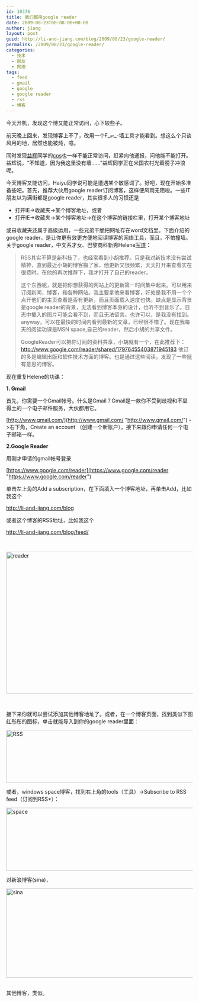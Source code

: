 ```yaml
---
id: 10376
title: 我们都用google reader
date: 2009-08-23T00:08:00+00:00
author: jiang
layout: post
guid: http://li-and-jiang.com/blog/2009/08/23/google-reader/
permalink: /2009/08/23/google-reader/
categories:
  - 技术
  - 朋友
  - 网络
tags:
  - feed
  - gmail
  - google
  - google reader
  - rss
  - 博客
---
```

今天开机，发现这个博又能正常访问，心下较些子。

前天晚上回来，发现博客上不了，改用一个F_<font size="1">an</font>_-墙工具才能看到。想这么个只谈风月的地，居然也能被炖，噫。

同时发现<a href="http://www.yihui.name/" target="_blank">益辉</a>同学的<a href="http://cos.name/" target="_blank">cos</a>也一样不能正常访问，赶紧向他通报，问他能不能打开。益辉说，“不知道，因为我这里没有墙……”益辉同学正在米国农村光着膀子冲浪呢。

今天博客又能访问，Haiyu同学说可能是遭遇某个敏感词了。好吧，现在开始多准备些吧。首先，推荐大伙用google reader订阅博客，这样便风雨无阻啦。一些IT朋友以为满街都是google reader，其实很多人的习惯还是

  * 打开IE->收藏夹->某个博客地址，或者 
  * 打开IE->收藏夹->某个博客地址->在这个博客的链接栏里，打开某个博客地址 

或曰收藏夹还属于高级运用，一些兄弟干脆把网址存在word文档里。下面介绍的google reader，是让你更有效更方便地阅读博客的网络工具，而且，不怕撞墙。关于google reader，中文系才女、巴黎商科新秀Helene<a href="http://lin222.spaces.live.com/Blog/cns!D08019E6D73AF2CD!1920.entry" target="_blank">写道</a>：

> RSS其实不算是新科技了，也经常看到小胡推荐。只是我对新技术没有尝试精神，直到最近小胡的博客搬了家，他更新又很频繁，天天打开来查看实在很费时。在他的再次推荐下，我才打开了自己的reader。
> 
> 这个东西呢，就是把你想获得的网站上的更新第一时间集中起来。可以用来订阅新闻，博客，和各种网站。我主要拿他来看博客，好处是我不用一个个点开他们的主页查看是否有更新，而且页面载入速度也快。缺点是显示背景是google reader的背景，无法看到博客本身的设计，也听不到音乐了。日志中插入的图片可能会看不到，而且无法留言。也许可以，是我没有找到。anyway，可以在最快的时间内看到最新的文章，已经很不错了。现在我每天的阅读功课是MSN space,自己的reader，然后小胡的共享文件。
> 
> GoogleReader可以把你订阅的资料共享，小胡就有一个，在此推荐下：<http://www.google.com/reader/shared/17976455403871945183> 他订的多是编辑出版和软件技术方面的博客。也是通过这些阅读，发现了一些挺有意思的博客。

现在重复Helene的功课：

**1. Gmail**

首先，你需要一个Gmail帐号。什么是Gmail？Gmail是一款你不受到歧视和不显得土的一个电子邮件服务，大伙都用它。

[http://www.gmail.com/](http://www.gmail.com/ "http://www.gmail.com/") ->右下角，Create an account （创建一个新帐户），接下来跟你申请任何一个电子邮箱一样。

**2.Google Reader**

用刚才申请的gmail帐号登录

[https://www.google.com/reader](https://www.google.com/reader "https://www.google.com/reader")

单击左上角的Add a subscription，在下面填入一个博客地址，再单击Add，比如我这个

<http://li-and-jiang.com/blog>

或者这个博客的RSS地址，比如我这个

<http://li-and-jiang.com/blog/feed/>

&#160;

[<img style="border-right-width: 0px; display: inline; border-top-width: 0px; border-bottom-width: 0px; border-left-width: 0px" title="reader" border="0" alt="reader" src="http://li-and-jiang.com/blog/wp-content/uploads/2009/08/reader-thumb.png" width="580" height="383" />](http://li-and-jiang.com/blog/wp-content/uploads/2009/08/reader1.png)

&#160;

接下来你就可以尝试添加其他博客地址了。或者，在一个博客页面，找到类似下图红彤彤的图标，单击就能导入到你的google reader里面：

[<img style="border-right-width: 0px; display: inline; border-top-width: 0px; border-bottom-width: 0px; border-left-width: 0px" title="RSS" border="0" alt="RSS" src="http://li-and-jiang.com/blog/wp-content/uploads/2009/08/rss-thumb.png" width="529" height="142" />](http://li-and-jiang.com/blog/wp-content/uploads/2009/08/rss.png) 

或者，windows space博客，找到右上角的tools（工具）->Subscribe to RSS feed（订阅到RSS*）：

[<img style="border-bottom: 0px; border-left: 0px; display: inline; border-top: 0px; border-right: 0px" title="space" border="0" alt="space" src="http://li-and-jiang.com/blog/wp-content/uploads/2009/08/space-thumb.png" width="580" height="170" />](http://li-and-jiang.com/blog/wp-content/uploads/2009/08/space.png) 

对新浪博客(sina)，

[<img style="border-right-width: 0px; display: inline; border-top-width: 0px; border-bottom-width: 0px; border-left-width: 0px" title="sina" border="0" alt="sina" src="http://li-and-jiang.com/blog/wp-content/uploads/2009/08/sina-thumb.png" width="511" height="241" />](http://li-and-jiang.com/blog/wp-content/uploads/2009/08/sina.png)&#160;

其他博客，类似。